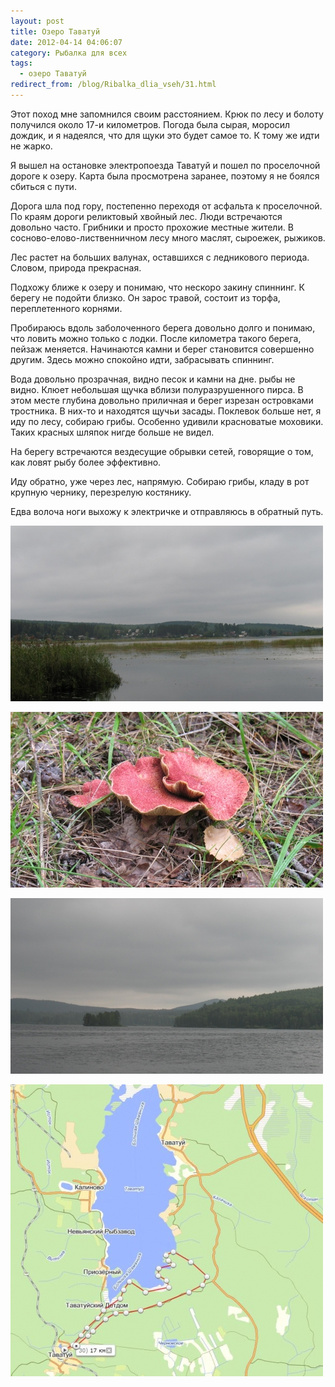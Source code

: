 ```yaml
---
layout: post
title: Озеро Таватуй
date: 2012-04-14 04:06:07
category: Рыбалка для всех
tags:
  - озеро Таватуй
redirect_from: /blog/Ribalka_dlia_vseh/31.html
---
```

Этот поход мне запомнился своим расстоянием. Крюк по лесу и болоту
получился около 17-и километров. Погода была сырая, моросил дождик, и я
надеялся, что для щуки это будет самое то. К тому же идти не жарко.

Я вышел на остановке электропоезда Таватуй и пошел по проселочной дороге
к озеру. Карта была просмотрена заранее, поэтому я не боялся сбиться с
пути.

Дорога шла под гору, постепенно переходя от асфальта к проселочной. По
краям дороги реликтовый хвойный лес. Люди встречаются довольно часто.
Грибники и просто прохожие местные жители. В сосново-елово-лиственничном
лесу много маслят, сыроежек, рыжиков.

Лес растет на больших валунах, оставшихся с ледникового периода. Словом,
природа прекрасная.

Подхожу ближе к озеру и понимаю, что нескоро закину спиннинг. К берегу
не подойти близко. Он зарос травой, состоит из торфа, переплетенного
корнями.

Пробираюсь вдоль заболоченного берега довольно долго и понимаю, что
ловить можно только с лодки. После километра такого берега, пейзаж
меняется. Начинаются камни и берег становится совершенно другим. Здесь
можно спокойно идти, забрасывать спиннинг.

Вода довольно прозрачная, видно песок и камни на дне. рыбы не видно.
Клюет небольшая щучка вблизи полуразрушенного пирса. В этом месте
глубина довольно приличная и берег изрезан островками тростника. В
них-то и находятся щучьи засады. Поклевок больше нет, я иду по лесу,
собираю грибы. Особенно удивили красноватые моховики. Таких красных
шляпок нигде больше не видел.

На берегу встречаются вездесущие обрывки сетей, говорящие о том, как
ловят рыбу более эффективно.

Иду обратно, уже через лес, напрямую. Собираю грибы, кладу в рот крупную
чернику, перезрелую костянику.

Едва волоча ноги выхожу к электричке и отправляюсь в обратный путь.

![](/uploads/images/00/00/01/2012/04/13/fb9892.jpg)

![](/uploads/images/00/00/01/2012/04/13/fab795.jpg)

![](/uploads/images/00/00/01/2012/04/13/6b5725.jpg)

![](/uploads/images/00/00/01/2012/04/13/0ad39c.jpg)
